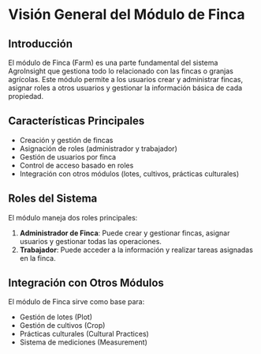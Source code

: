 # Visión General del Módulo de Finca

## Introducción

El módulo de Finca (Farm) es una parte fundamental del sistema AgroInsight que gestiona todo lo relacionado con las fincas o granjas agrícolas. Este módulo permite a los usuarios crear y administrar fincas, asignar roles a otros usuarios y gestionar la información básica de cada propiedad.

## Características Principales

- Creación y gestión de fincas
- Asignación de roles (administrador y trabajador)
- Gestión de usuarios por finca
- Control de acceso basado en roles
- Integración con otros módulos (lotes, cultivos, prácticas culturales)

## Roles del Sistema

El módulo maneja dos roles principales:

1. **Administrador de Finca**: Puede crear y gestionar fincas, asignar usuarios y gestionar todas las operaciones.
2. **Trabajador**: Puede acceder a la información y realizar tareas asignadas en la finca.

## Integración con Otros Módulos

El módulo de Finca sirve como base para:

- Gestión de lotes (Plot)
- Gestión de cultivos (Crop)
- Prácticas culturales (Cultural Practices)
- Sistema de mediciones (Measurement)
